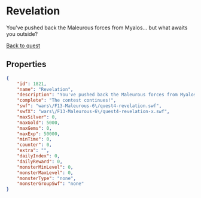 # Revelation

You've pushed back the Maleurous forces from Myalos... but what awaits you outside?

[Back to quest](../quests.md)

## Properties

```json
{
    "id": 1821,
    "name": "Revelation",
    "description": "You've pushed back the Maleurous forces from Myalos... but what awaits you outside?",
    "complete": "The contest continues!",
    "swf": "wars\/F13-Maleurous-6\/quest4-revelation.swf",
    "swfX": "wars\/F13-Maleurous-6\/quest4-revelation-x.swf",
    "maxSilver": 0,
    "maxGold": 5000,
    "maxGems": 0,
    "maxExp": 50000,
    "minTime": 0,
    "counter": 0,
    "extra": "",
    "dailyIndex": 0,
    "dailyReward": 0,
    "monsterMinLevel": 0,
    "monsterMaxLevel": 0,
    "monsterType": "none",
    "monsterGroupSwf": "none"
}
```

